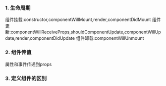 ### 1. 生命周期
组件挂载:constructor,componentWillMount,render,componentDidMount
组件更新:componentWillReceiveProps,shouldComponentUpdate,componentWillUpdate,render,componentDidUpdate
组件卸载:componentWillUnmount
### 2. 组件传值
属性和事件传递到props
### 3. 定义组件的区别
